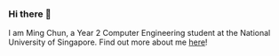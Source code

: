 ### Hi there 👋

I am Ming Chun, a Year 2 Computer Engineering student at the National University of Singapore. Find out more about me [here](https://tohmingchun.vercel.app/)!
